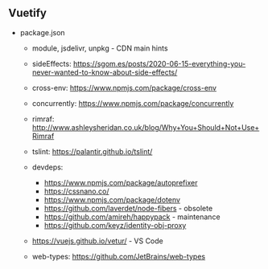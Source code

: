 
## Vuetify
* package.json
  * module, jsdelivr, unpkg - CDN main hints
  * sideEffects: https://sgom.es/posts/2020-06-15-everything-you-never-wanted-to-know-about-side-effects/  
  * cross-env: https://www.npmjs.com/package/cross-env
  
  * concurrently: https://www.npmjs.com/package/concurrently
  * rimraf: http://www.ashleysheridan.co.uk/blog/Why+You+Should+Not+Use+Rimraf
  * tslint: https://palantir.github.io/tslint/
  * devdeps:
    * https://www.npmjs.com/package/autoprefixer
    * https://cssnano.co/
    * https://www.npmjs.com/package/dotenv
    * https://github.com/laverdet/node-fibers - obsolete
    * https://github.com/amireh/happypack - maintenance
    * https://github.com/keyz/identity-obj-proxy
  * https://vuejs.github.io/vetur/ - VS Code
  * web-types: https://github.com/JetBrains/web-types
  
 
